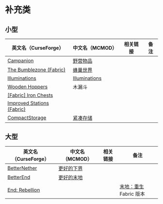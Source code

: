 # 补充类

## 小型

| 英文名（CurseForge）                                                                          | 中文名（MCMOD）                                       | 相关链接 | 备注 |
| --------------------------------------------------------------------------------------------- | ----------------------------------------------------- | -------- | ---- |
| [Campanion](https://www.curseforge.com/minecraft/mc-mods/campanion)                           | [野营物品](https://www.mcmod.cn/class/2852.html)      |          |      |
| [The Bumblezone (Fabric)](https://www.curseforge.com/minecraft/mc-mods/the-bumblezone-fabric) | [蜂巢世界](https://www.mcmod.cn/class/2489.html)      |          |      |
| [Illuminations](https://www.curseforge.com/minecraft/mc-mods/illuminations)                   | [Illuminations](https://www.mcmod.cn/class/1677.html) |          |      |
| [Wooden Hoppers](https://www.curseforge.com/minecraft/mc-mods/wooden-hoppers)                 | 木漏斗                                                |          |      |
| [[Fabric] Iron Chests](https://www.curseforge.com/minecraft/mc-mods/iron-chests-fabric)       |                                                       |          |      |
| [Improved Stations (Fabric)](https://www.curseforge.com/minecraft/mc-mods/improved-stations)  |                                                       |          |      |
| [CompactStorage](https://www.curseforge.com/minecraft/mc-mods/compactstorage)                 | [紧凑存储](https://www.mcmod.cn/class/2977.html)      |          |      |

## 大型

| 英文名（CurseForge）                                                         | 中文名（MCMOD）                                    | 相关链接 | 备注                                                           |
| ---------------------------------------------------------------------------- | -------------------------------------------------- | -------- | -------------------------------------------------------------- |
| [BetterNether](https://www.curseforge.com/minecraft/mc-mods/betternether)    | [更好的下界](https://www.mcmod.cn/class/1579.html) |          |                                                                |
| [BetterEnd](https://www.curseforge.com/minecraft/mc-mods/betterend)          | [更好的末地](https://www.mcmod.cn/class/3163.html) |          |                                                                |
| [End: Rebellion](https://www.curseforge.com/minecraft/mc-mods/end-rebellion) |                                                    |          | [末地：重生](https://www.mcmod.cn/class/2240.html) Fabric 版本 |
